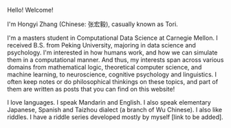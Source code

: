 Hello! Welcome!

I'm Hongyi Zhang (Chinese: 张宏毅), casually known as Tori.

I'm a masters student in Computational Data Science at Carnegie Mellon. I received B.S. from Peking University, majoring in data science and psychology. I'm interested in how humans work, and how we can simulate them in a computational manner. And thus, my interests span across various domains from mathematical logic, theoretical computer science, and machine learning, to neuroscience, cognitive psychology and linguistics. I often keep notes or do philosophical thinkings on these topics, and part of them are written as posts that you can find on this website!

I love languages. I speak Mandarin and English. I also speak elementary Japanese, Spanish and Taizhou dialect (a branch of Wu Chinese). I also like riddles. I have a riddle series developed mostly by myself [link to be added].